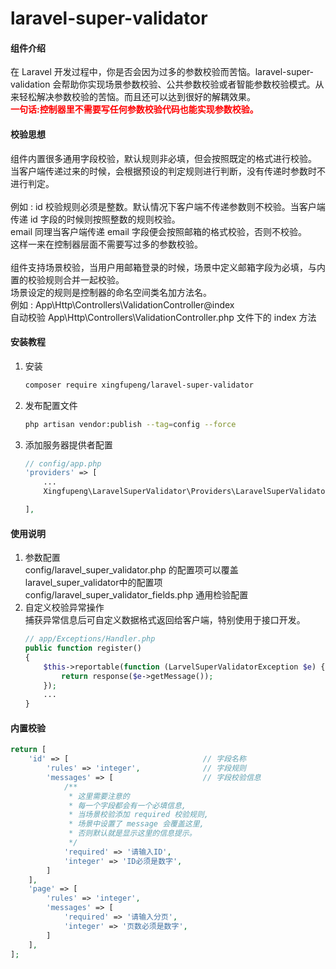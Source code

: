 # laravel-super-validator

#### 组件介绍
在 Laravel 开发过程中，你是否会因为过多的参数校验而苦恼。laravel-super-validation 会帮助你实现场景参数校验、公共参数校验或者智能参数校验模式。从来轻松解决参数校验的苦恼。而且还可以达到很好的解耦效果。<br />
**<font color=#FF0000>一句话:控制器里不需要写任何参数校验代码也能实现参数校验。</font>**

#### 校验思想
组件内置很多通用字段校验，默认规则非必填，但会按照既定的格式进行校验。<br />
当客户端传递过来的时候，会根据预设的判定规则进行判断，没有传递时参数时不进行判定。<br /><br />
例如 : id 校验规则必须是整数。默认情况下客户端不传递参数则不校验。当客户端传递 id 字段的时候则按照整数的规则校验。<br />
      email 同理当客户端传递 email 字段便会按照邮箱的格式校验，否则不校验。<br />
这样一来在控制器层面不需要写过多的参数校验。<br /><br />
组件支持场景校验，当用户用邮箱登录的时候，场景中定义邮箱字段为必填，与内置的校验规则合并一起校验。<br />
场景设定的规则是控制器的命名空间类名加方法名。<br />
例如 : App\Http\Controllers\ValidationController@index<br />
自动校验 App\Http\Controllers\ValidationController.php 文件下的 index  方法

#### 安装教程

1.  安装
    ```sh
    composer require xingfupeng/laravel-super-validator
    ```
2.  发布配置文件
    ```sh
    php artisan vendor:publish --tag=config --force
    ```
3.  添加服务器提供者配置
    ```php
    // config/app.php
    'providers' => [
        ...
        Xingfupeng\LaravelSuperValidator\Providers\LaravelSuperValidatorProvider::class,

    ],
    ```


#### 使用说明

1.  参数配置<br />
    config/laravel_super_validator.php 的配置项可以覆盖 laravel_super_validator中的配置项
    config/laravel_super_validator_fields.php 通用检验配置
2.  自定义校验异常操作<br />
    捕获异常信息后可自定义数据格式返回给客户端，特别使用于接口开发。
    ```php
    // app/Exceptions/Handler.php
    public function register()
    {
        $this->reportable(function (LarvelSuperValidatorException $e) {
            return response($e->getMessage());
        });
        ...
    }
    ```


#### 内置校验
```php
return [
    'id' => [                              // 字段名称
        'rules' => 'integer',              // 字段规则
        'messages' => [                    // 字段校验信息
            /**
             * 这里需要注意的
             * 每一个字段都会有一个必填信息,
             * 当场景校验添加 required 校验规则,
             * 场景中设置了 message 会覆盖这里, 
             * 否则默认就是显示这里的信息提示。
             */ 
            'required' => '请输入ID',       
            'integer' => 'ID必须是数字',
        ]
    ],
    'page' => [
        'rules' => 'integer',
        'messages' => [
            'required' => '请输入分页',
            'integer' => '页数必须是数字',
        ]
    ],
];
```